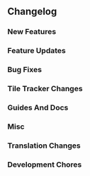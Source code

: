 ## Changelog

### New Features


### Feature Updates


### Bug Fixes


### Tile Tracker Changes


### Guides And Docs


### Misc


### Translation Changes


### Development Chores


